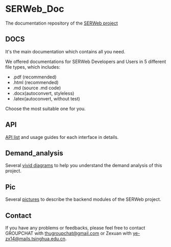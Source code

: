 # SERWeb_Doc

The documentation repository of the [SERWeb project](https://github.com/ZexuanTHU/SERWeb)

## DOCS
It's the main documentation which contains all you need.

We offered documentations for SERWeb Developers and Users in 5 different file types, which includes:
- .pdf (recommended)
- .html (recommended)
- .md (source .md code)
- .docx(autoconvert, styleless)
- .latex(autoconvert, without test)

Choose the most suitable one for you.

## API
[API list](https://github.com/ZexuanTHU/SERWeb_Doc/blob/master/API/API_list.md) and usage guides for each interface in details.

## Demand_analysis
Several [vivid diagrams](https://github.com/ZexuanTHU/SERWeb_Doc/tree/master/demand_analysis) to help you understand the demand analysis of this project.

## Pic
Several [pictures](https://github.com/ZexuanTHU/SERWeb_Doc/tree/master/pic) to describe the backend modules of the SERWeb project.

## Contact
If you have any problems or feedbacks, please feel free to contact GROUPCHAT with <thugroupchat@gmail.com> or Zexuan with <ye-zx14@mails.tsinghua.edu.cn>.
